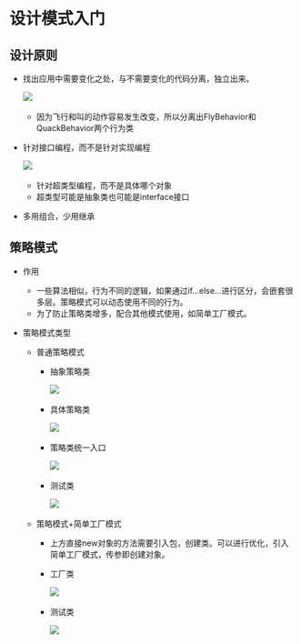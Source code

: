 # 设计模式入门

## 设计原则

- 找出应用中需要变化之处，与不需要变化的代码分离，独立出来。

  ![](..\..\imgs\1.png)

  - 因为飞行和叫的动作容易发生改变，所以分离出FlyBehavior和QuackBehavior两个行为类

- 针对接口编程，而不是针对实现编程

  ![](..\..\imgs\2.png)

  - 针对超类型编程，而不是具体哪个对象
  - 超类型可能是抽象类也可能是interface接口

- 多用组合，少用继承

## 策略模式

- 作用

  - 一些算法相似，行为不同的逻辑，如果通过if...else...进行区分，会嵌套很多层。策略模式可以动态使用不同的行为。
  - 为了防止策略类增多，配合其他模式使用，如简单工厂模式。

- 策略模式类型

  - 普通策略模式

    - 抽象策略类

      ![](..\..\imgs\3.png)

    - 具体策略类

      ![](..\..\imgs\4.png)

    - 策略类统一入口

      ![](..\..\imgs\5.png)

    - 测试类

      ![](..\..\imgs\6.png)

  - 策略模式+简单工厂模式

    - 上方直接new对象的方法需要引入包，创建类。可以进行优化，引入简单工厂模式，传参即创建对象。

    - 工厂类

      ![](..\..\imgs\7.png)

    - 测试类

      ![](..\..\imgs\8.png)